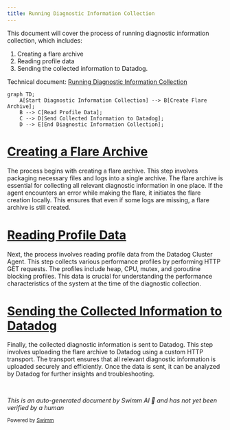```yaml
---
title: Running Diagnostic Information Collection
---
```

This document will cover the process of running diagnostic information collection, which includes:

1. Creating a flare archive
2. Reading profile data
3. Sending the collected information to Datadog.

Technical document: <SwmLink doc-title="Running Diagnostic Information Collection">[Running Diagnostic Information Collection](/.swm/running-diagnostic-information-collection.b98aw4gh.sw.md)</SwmLink>

```mermaid
graph TD;
    A[Start Diagnostic Information Collection] --> B[Create Flare Archive];
    B --> C[Read Profile Data];
    C --> D[Send Collected Information to Datadog];
    D --> E[End Diagnostic Information Collection];
```

# [Creating a Flare Archive](https://app.swimm.io/repos/Z2l0aHViJTNBJTNBZGF0YWRvZy1hZ2VudCUzQSUzQVN3aW1tLURlbW8=/docs/b98aw4gh#creating-the-flare-archive)

The process begins with creating a flare archive. This step involves packaging necessary files and logs into a single archive. The flare archive is essential for collecting all relevant diagnostic information in one place. If the agent encounters an error while making the flare, it initiates the flare creation locally. This ensures that even if some logs are missing, a flare archive is still created.

# [Reading Profile Data](https://app.swimm.io/repos/Z2l0aHViJTNBJTNBZGF0YWRvZy1hZ2VudCUzQSUzQVN3aW1tLURlbW8=/docs/b98aw4gh#reading-profile-data)

Next, the process involves reading profile data from the Datadog Cluster Agent. This step collects various performance profiles by performing HTTP GET requests. The profiles include heap, CPU, mutex, and goroutine blocking profiles. This data is crucial for understanding the performance characteristics of the system at the time of the diagnostic collection.

# [Sending the Collected Information to Datadog](https://app.swimm.io/repos/Z2l0aHViJTNBJTNBZGF0YWRvZy1hZ2VudCUzQSUzQVN3aW1tLURlbW8=/docs/b98aw4gh#sending-the-flare-archive)

Finally, the collected diagnostic information is sent to Datadog. This step involves uploading the flare archive to Datadog using a custom HTTP transport. The transport ensures that all relevant diagnostic information is uploaded securely and efficiently. Once the data is sent, it can be analyzed by Datadog for further insights and troubleshooting.

&nbsp;

*This is an auto-generated document by Swimm AI 🌊 and has not yet been verified by a human*

<SwmMeta version="3.0.0" repo-id="Z2l0aHViJTNBJTNBZGF0YWRvZy1hZ2VudCUzQSUzQVN3aW1tLURlbW8=" repo-name="datadog-agent"><sup>Powered by [Swimm](/)</sup></SwmMeta>
